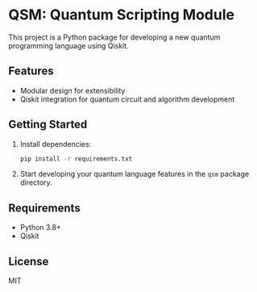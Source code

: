 # QSM: Quantum Scripting Module

This project is a Python package for developing a new quantum programming language using Qiskit.

## Features
- Modular design for extensibility
- Qiskit integration for quantum circuit and algorithm development

## Getting Started
1. Install dependencies:
   ```sh
   pip install -r requirements.txt
   ```
2. Start developing your quantum language features in the `qsm` package directory.

## Requirements
- Python 3.8+
- Qiskit

## License
MIT
